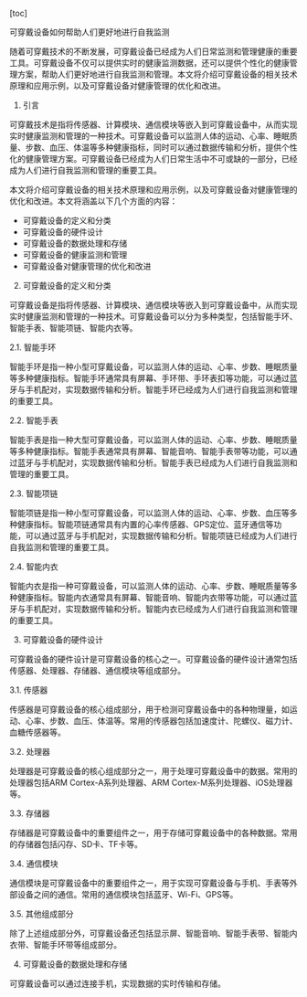 
[toc]                    
                
                
可穿戴设备如何帮助人们更好地进行自我监测

随着可穿戴技术的不断发展，可穿戴设备已经成为人们日常监测和管理健康的重要工具。可穿戴设备不仅可以提供实时的健康监测数据，还可以提供个性化的健康管理方案，帮助人们更好地进行自我监测和管理。本文将介绍可穿戴设备的相关技术原理和应用示例，以及可穿戴设备对健康管理的优化和改进。

1. 引言

可穿戴技术是指将传感器、计算模块、通信模块等嵌入到可穿戴设备中，从而实现实时健康监测和管理的一种技术。可穿戴设备可以监测人体的运动、心率、睡眠质量、步数、血压、体温等多种健康指标，同时可以通过数据传输和分析，提供个性化的健康管理方案。可穿戴设备已经成为人们日常生活中不可或缺的一部分，已经成为人们进行自我监测和管理的重要工具。

本文将介绍可穿戴设备的相关技术原理和应用示例，以及可穿戴设备对健康管理的优化和改进。本文将涵盖以下几个方面的内容：

- 可穿戴设备的定义和分类
- 可穿戴设备的硬件设计
- 可穿戴设备的数据处理和存储
- 可穿戴设备的健康监测和管理
- 可穿戴设备对健康管理的优化和改进

2. 可穿戴设备的定义和分类

可穿戴设备是指将传感器、计算模块、通信模块等嵌入到可穿戴设备中，从而实现实时健康监测和管理的一种技术。可穿戴设备可以分为多种类型，包括智能手环、智能手表、智能项链、智能内衣等。

2.1. 智能手环

智能手环是指一种小型可穿戴设备，可以监测人体的运动、心率、步数、睡眠质量等多种健康指标。智能手环通常具有屏幕、手环带、手环表扣等功能，可以通过蓝牙与手机配对，实现数据传输和分析。智能手环已经成为人们进行自我监测和管理的重要工具。

2.2. 智能手表

智能手表是指一种大型可穿戴设备，可以监测人体的运动、心率、步数、睡眠质量等多种健康指标。智能手表通常具有屏幕、智能音响、智能手表带等功能，可以通过蓝牙与手机配对，实现数据传输和分析。智能手表已经成为人们进行自我监测和管理的重要工具。

2.3. 智能项链

智能项链是指一种小型可穿戴设备，可以监测人体的运动、心率、步数、血压等多种健康指标。智能项链通常具有内置的心率传感器、GPS定位、蓝牙通信等功能，可以通过蓝牙与手机配对，实现数据传输和分析。智能项链已经成为人们进行自我监测和管理的重要工具。

2.4. 智能内衣

智能内衣是指一种可穿戴设备，可以监测人体的运动、心率、步数、睡眠质量等多种健康指标。智能内衣通常具有屏幕、智能音响、智能内衣带等功能，可以通过蓝牙与手机配对，实现数据传输和分析。智能内衣已经成为人们进行自我监测和管理的重要工具。

3. 可穿戴设备的硬件设计

可穿戴设备的硬件设计是可穿戴设备的核心之一。可穿戴设备的硬件设计通常包括传感器、处理器、存储器、通信模块等组成部分。

3.1. 传感器

传感器是可穿戴设备的核心组成部分，用于检测可穿戴设备中的各种物理量，如运动、心率、步数、血压、体温等。常用的传感器包括加速度计、陀螺仪、磁力计、血糖传感器等。

3.2. 处理器

处理器是可穿戴设备的核心组成部分之一，用于处理可穿戴设备中的数据。常用的处理器包括ARM Cortex-A系列处理器、ARM Cortex-M系列处理器、iOS处理器等。

3.3. 存储器

存储器是可穿戴设备中的重要组件之一，用于存储可穿戴设备中的各种数据。常用的存储器包括闪存、SD卡、TF卡等。

3.4. 通信模块

通信模块是可穿戴设备中的重要组件之一，用于实现可穿戴设备与手机、手表等外部设备之间的通信。常用的通信模块包括蓝牙、Wi-Fi、GPS等。

3.5. 其他组成部分

除了上述组成部分外，可穿戴设备还包括显示屏、智能音响、智能手表带、智能内衣带、智能手环带等组成部分。

4. 可穿戴设备的数据处理和存储

可穿戴设备可以通过连接手机，实现数据的实时传输和存储。

